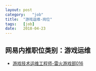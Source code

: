 ```yaml
---
layout:	post
category:	"job"
title:	"游戏运维-岗位"
tags:	[job]
date:	2018-04-23
---
```

## 网易内推职位类别：游戏运维
- [游戏技术运维工程师-雷火游戏部016](http://bole.netease.com/position/h5/detail.do?id=1480&rcode=D1O21582aT)
